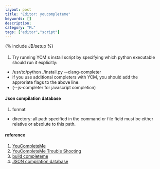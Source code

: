 ```yaml
---
layout: post
title: "Editor: youcompleteme"
keywords: []
description: 
category: "PL"
tags: ["editor","script"]
---
```

{% include JB/setup %}

####
1. Try running YCM's install script by specifying which python executable should
   run it explicitly:
- /usr/to/python ./install.py --clang-completer
- if you use additional completers with YCM, you should add the approriate flags
  to the above line.
- (--js-completer for javascript completion) 



#### Json compilation database
1. format
- directory: all path specified in the command or file field must be either relative or absolute to this path.


#### reference

1. [YouCompleteMe](https://github.com/ycm-core/YouCompleteMe)
2. [YouCompleteMe Trouble Shooting](https://github.com/ycm-core/YouCompleteMe/wiki/Troubleshooting-steps-for-ycmd-server-SHUT-DOWN)
3. [build completeme](https://stackoverflow.com/questions/40108521/difficulty-with-python-while-installing-youcompleteme-in-vim)
4. [JSON compilation database](https://clang.llvm.org/docs/JSONCompilationDatabase.html)

